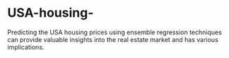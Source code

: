 # USA-housing-
Predicting the USA housing prices using ensemble regression techniques can provide valuable insights into the real estate market and has various implications.

